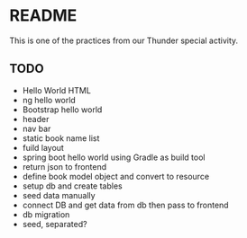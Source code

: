 # README

This is one of the practices from our Thunder special activity.

## TODO

* Hello World HTML
* ng hello world
* Bootstrap hello world
* header
* nav bar
* static book name list
* fuild layout
* spring boot hello world using Gradle as build tool
* return json to frontend
* define book model object and convert to resource
* setup db and create tables
* seed data manually
* connect DB and get data from db then pass to frontend
* db migration
* seed, separated?

